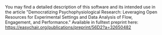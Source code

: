You may find a detailed description of this software and its intended use in the article "Democratizing Psychophysiological Research: Leveraging Open Resources for Experimental Settings and Data Analysis of Flow, Engagement, and Performance."
Available in fulltext preprint here: https://easychair.org/publications/preprint/56D2?a=32650482
